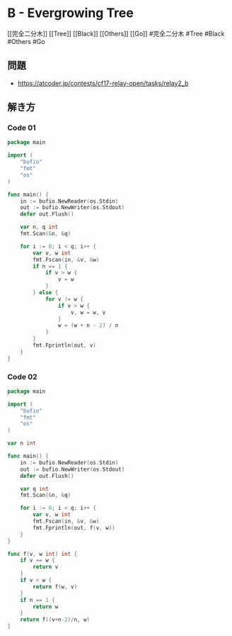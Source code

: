 # B - Evergrowing Tree
[[完全二分木]] [[Tree]] [[Black]] [[Others]] [[Go]]
#完全二分木 #Tree #Black #Others #Go 

## 問題
- https://atcoder.jp/contests/cf17-relay-open/tasks/relay2_b

## 解き方
### Code 01
```go
package main

import (
	"bufio"
	"fmt"
	"os"
)

func main() {
	in := bufio.NewReader(os.Stdin)
	out := bufio.NewWriter(os.Stdout)
	defer out.Flush()

	var n, q int
	fmt.Scan(&n, &q)

	for i := 0; i < q; i++ {
		var v, w int
		fmt.Fscan(in, &v, &w)
		if n == 1 {
			if v > w {
				v = w
			}
		} else {
			for v != w {
				if v > w {
					v, w = w, v
				}
				w = (w + n - 2) / n
			}
		}
		fmt.Fprintln(out, v)
	}
}
```

### Code 02
```go
package main

import (
	"bufio"
	"fmt"
	"os"
)

var n int

func main() {
	in := bufio.NewReader(os.Stdin)
	out := bufio.NewWriter(os.Stdout)
	defer out.Flush()

	var q int
	fmt.Scan(&n, &q)

	for i := 0; i < q; i++ {
		var v, w int
		fmt.Fscan(in, &v, &w)
		fmt.Fprintln(out, f(v, w))
	}
}

func f(v, w int) int {
	if v == w {
		return v
	}
	if v < w {
		return f(w, v)
	}
	if n == 1 {
		return w
	}
	return f((v+n-2)/n, w)
}
```